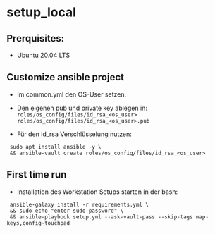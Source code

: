 # setup_local

## Prerquisites:
* Ubuntu 20.04 LTS

## Customize ansible project
* Im common.yml den OS-User setzen.
* Den eigenen pub und private key ablegen in:  \
`roles/os_config/files/id_rsa_<os_user>`  \
`roles/os_config/files/id_rsa_<os_user>.pub`

* Für den id_rsa Verschlüsselung nutzen:
```
 sudo apt install ansible -y \
 && ansible-vault create roles/os_config/files/id_rsa_<os_user>
```
## First time run
* Installation des Workstation Setups starten in der bash:
```
 ansible-galaxy install -r requirements.yml \
 && sudo echo "enter sudo password" \
 && ansible-playbook setup.yml --ask-vault-pass --skip-tags map-keys,config-touchpad
```

